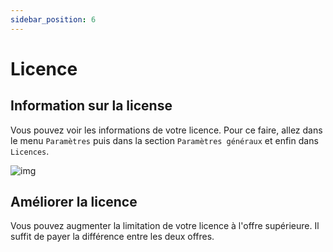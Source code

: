 ```yaml
---
sidebar_position: 6
---
```


# Licence

 ## Information sur la license
Vous pouvez voir les informations de votre licence.  Pour ce faire, allez dans le menu `Paramètres` puis dans la section `Paramètres généraux` et enfin dans `Licences`.

![img](/img/next_gen/settings/core/license/license.png)

 ## Améliorer la licence
Vous pouvez augmenter la limitation de votre licence à l'offre supérieure. Il suffit de payer la différence entre les deux offres.
